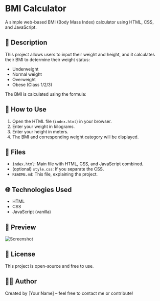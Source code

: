 # BMI Calculator

A simple web-based BMI (Body Mass Index) calculator using HTML, CSS, and JavaScript.

## 📝 Description

This project allows users to input their weight and height, and it calculates their BMI to determine their weight status:
- Underweight
- Normal weight
- Overweight
- Obese (Class 1/2/3)

The BMI is calculated using the formula:


## 🚀 How to Use

1. Open the HTML file (`index.html`) in your browser.
2. Enter your weight in kilograms.
3. Enter your height in meters.
4. The BMI and corresponding weight category will be displayed.

## 📂 Files

- `index.html`: Main file with HTML, CSS, and JavaScript combined.
- (optional) `style.css`: If you separate the CSS.
- `README.md`: This file, explaining the project.

## 🌐 Technologies Used

- HTML
- CSS
- JavaScript (vanilla)

## 📸 Preview

![Screenshot](screenshot.png) <!-- Add a screenshot if you have one -->

## 📄 License

This project is open-source and free to use.

## 🙋‍♀️ Author

Created by [Your Name] – feel free to contact me or contribute!

